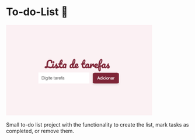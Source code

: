 # To-do-List 📝

[<img src="to-do-list.png" width="400">](https://password-generator-rebecca.vercel.app/)

Small to-do list project with the functionality to create the list, mark tasks as completed, or remove them.
